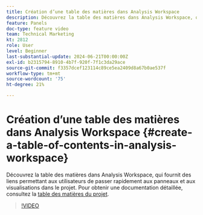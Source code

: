 ```yaml
---
title: Création d’une table des matières dans Analysis Workspace
description: Découvrez la table des matières dans Analysis Workspace, qui fournit des liens permettant aux utilisateurs de passer rapidement aux panneaux et aux visualisations dans le projet.
feature: Panels
doc-type: feature video
team: Technical Marketing
kt: 2812
role: User
level: Beginner
last-substantial-update: 2024-06-21T00:00:00Z
exl-id: b2315794-8910-4b7f-920f-7f1c3da29ace
source-git-commit: f3357dcef123114c89ce5ea2409d8a67b0ae537f
workflow-type: tm+mt
source-wordcount: '75'
ht-degree: 21%

---
```


# Création d’une table des matières dans Analysis Workspace {#create-a-table-of-contents-in-analysis-workspace}

Découvrez la table des matières dans Analysis Workspace, qui fournit des liens permettant aux utilisateurs de passer rapidement aux panneaux et aux visualisations dans le projet. Pour obtenir une documentation détaillée, consultez la [table des matières du projet](https://experienceleague.adobe.com/fr/docs/analytics/analyze/analysis-workspace/build-workspace-project/project-table-of-contents).

>[!VIDEO](https://video.tv.adobe.com/v/35025/?quality=12&learn=on&captions=fre_fr)
